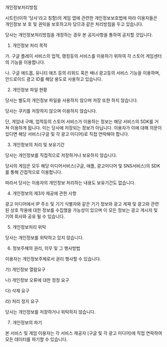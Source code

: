 개인정보처리방침

시트린(이하 '당사'라고 칭함)의 게임 앱에 관련한 개인정보보호법에 따라 이용자들은 개인정보 보 호 및 권익을 보호하고자 당므과 같은 처리방침을 두고 있습니다.

당사는 개인정보처리방침을 개정하는 경우 본 공지사항을 통하여 공지할 것입니다.


1. 개인정보 처리 목적

가. 구글 플레이 서비스의 업적, 랭킹등의 서비스를 이용하기 위하여 각 스토어 게임센터의 기능을 이용합니다.

나. 구글 애드몹, 유니티 애즈 등의 리워드 혹은 배너 광고등의 서비스 기능을 이용하며, 안드로이드 광고 ID를 해당 용도로 사용하고 있습니다.


2. 개인정보 파일 현황

당사는 별도의 개인정보 파일을 사용하지 않으며 저장 또한 하지 않습니다.

당사는 쿠키를 저장하지 않으며 이용하지 않습니다.

단, 게임내 구매, 업적등의 스토어 서비스가 이용하는 정보는 해당 서비스의 SDK를 거쳐 이용하게 됩니다. 이는 당사에 저장되는 정보가 아닙니다. 이용자가 이에 대해 의문이 있다면 해당 서비스(구글 및 각 광고 미디어)로 직접 연락해야 합니다.


3. 개인정보의 처리 및 보유기간

당사는 개인정보를 직접적으로 저장하거나 보유하지 않습니다.

당사의 게임은 모두 해당 미디어서비스(구글, 애플, 광고미디어 및 SNS서비스)의 SDK를 통해 간접적으로 이용합니다.

따라서 당사는 이용자의 개인정보 처리하는 내용도 보유기간도 없습니다.


4. 개인정보의 제3자 제공에 관한 사항

광고 미디어에서 IP 주소 및 기기 식별자와 같은 기기 정보와 광고 게재 및 광고와 관련된 상호 작용에 대한 정보를 수집했을 가능성이 있으며 이 모든 정보는 광고 게시자 및 기여 회사와 공유 될 수 있습니다.


5. 개인정보처리 위탁

당사는 개인정보를 위탁하고 있지 않습니다.


6. 정보주헤의 권리, 의무 및 그 행사방법

이용자는 개인정보주체로서 권리 행사할 수 있습니다.

가) 개인정보 열람요구

나) 개인정보 오류에 대한 정정 요구

다) 삭제 요구

라) 처리 정지 요구

당사는 개인정보를 저장하거나 위탁하지 않습니다.


7. 개인정보의 파기

본 서비스 및 게임 이용자는 각 서비스 제공자 (구글 및 각 광고 미디어)에 직접 연락하여 모든 데이터를 파기할 수 있습니다.

